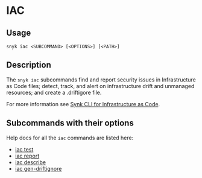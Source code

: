 # IAC

## Usage

`snyk iac <SUBCOMMAND> [<OPTIONS>] [<PATH>]`

## Description

The `snyk iac` subcommands find and report security issues in Infrastructure as Code files; detect, track, and alert on infrastructure drift and unmanaged resources;  and create a .driftigore file.

For more information see [Synk CLI for Infrastructure as Code](https://docs.snyk.io/products/snyk-infrastructure-as-code/snyk-cli-for-infrastructure-as-code).

## Subcommands with their options

Help docs for all the `iac` commands are listed here:

* [iac test](iac-test.md)
* [iac report](iac-report.md)
* [iac describe](iac-describe.md)
* [iac gen-driftignore](iac-update-exclude-policy.md)
